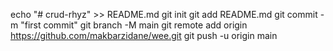 echo "# crud-rhyz" >> README.md
git init
git add README.md
git commit -m "first commit"
git branch -M main
git remote add origin https://github.com/makbarzidane/wee.git
git push -u origin main
